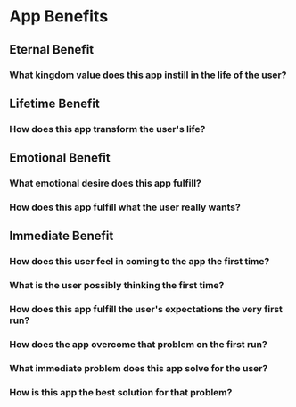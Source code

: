 ﻿# App Benefits

## Eternal Benefit
### What kingdom value does this app instill in the life of the user?


## Lifetime Benefit
### How does this app transform the user's life?


## Emotional Benefit
### What emotional desire does this app fulfill?

### How does this app fulfill what the user really wants?


## Immediate Benefit
### How does this user feel in coming to the app the first time?


### What is the user possibly thinking the first time?


### How does this app fulfill the user's expectations the very first run?


### How does the app overcome that problem on the first run?



### What immediate problem does this app solve for the user?



### How is this app the best solution for that problem?
